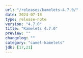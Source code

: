 ```yaml
---
url: "/releases/kamelets-4.7.0/"
date: 2024-07-18
type: release-note
version: "4.7.0"
title: "Kamelets 4.7.0"
preview: ""
changelog: ""
category: "camel-kamelets"
jdk: [17,21]
---
```

